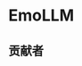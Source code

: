 # EmoLLM

## 贡献者

<!-- readme: collaborators,contributors -start -->

<!-- readme: collaborators,contributors -end -->
